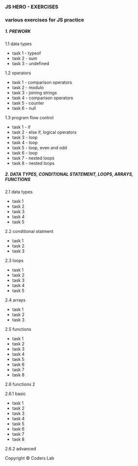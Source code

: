 ### JS HERO - EXERCISES
### various exercises for JS practice

##### 1. PREWORK
1.1 data types
* task 1 - typeof
* task 2 - sum 
* task 3 - undefined

1.2 operators
* task 1 - comparison operators
* task 2 - modulo
* task 3 - joining strings
* task 4 - comparison operators
* task 5 - counter
* task 6 - null

1.3 program flow control
* task 1 - if
* task 2 - else if, logical operators
* task 3 - loop
* task 4 - loop
* task 5 - loop, even and odd
* task 6 - loop
* task 7 - nested loops 
* task 8 - nested loops 


##### 2. DATA TYPES, CONDITIONAL STATEMENT, LOOPS, ARRAYS, FUNCTIONS 
2.1 data types
 * task 1 
 * task 2
 * task 3 
 * task 4 
 * task 5 
 
 2.2 conditional statment
 * task 1 
 * task 2
 * task 3 
 
2.3 loops
 * task 1 
 * task 2
 * task 3 
 * task 4 
 * task 5 
 
2.4 arrays
 * task 1 
 * task 2
 * task 3 
 
2.5 functions
* task 1
* task 2
* task 3
* task 4
* task 5
* task 6
* task 7
* task 8

2.6 functions 2

2.6.1 basic
* task 1
* task 2
* task 3
* task 4
* task 5
* task 6
* task 7
* task 8

2.6.2 advanced







Copyright © Coders Lab
